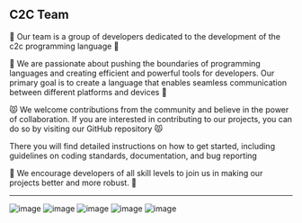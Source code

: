 ## C2C Team

🥽 Our team is a group of developers dedicated to the development of the c2c programming language 🥽

🎯 We are passionate about pushing the boundaries of programming languages and creating efficient and powerful tools for developers. Our primary goal is to create a language that enables seamless communication between different platforms and devices 🎯

😾 We welcome contributions from the community and believe in the power of collaboration. If you are interested in contributing to our projects, you can do so by visiting our GitHub repository 😾

There you will find detailed instructions on how to get started, including guidelines on coding standards, documentation, and bug reporting

📝 We encourage developers of all skill levels to join us in making our projects better and more robust. 📝
________________________________________________________________________
![image](https://img.shields.io/badge/C-00599C?style=for-the-badge&logo=c&logoColor=white) ![image](https://img.shields.io/badge/C%2B%2B-00599C?style=for-the-badge&logo=c%2B%2B&logoColor=white) ![image](https://img.shields.io/badge/C%23-239120?style=for-the-badge&logo=c-sharp&logoColor=white) ![image](https://img.shields.io/badge/Python-FFD43B?style=for-the-badge&logo=python&logoColor=blue) ![image](https://img.shields.io/badge/LaTeX-47A141?style=for-the-badge&logo=LaTeX&logoColor=white)
